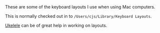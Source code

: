 These are some of the keyboard layouts I use when using Mac computers.

This is normally checked out in to `/Users/cjs/Library/Keyboard Layouts`.

[Ukelele](http://scripts.sil.org/ukelele) can be of great help in working
on layouts.
